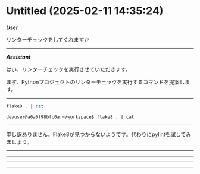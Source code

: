 <!-- Generated by SpecStory -->

# Untitled (2025-02-11 14:35:24)

_**User**_

リンターチェックをしてくれますか

---

_**Assistant**_

はい、リンターチェックを実行させていただきます。

まず、Pythonプロジェクトのリンターチェックを実行するコマンドを提案します。

---

```bash
flake8 . | cat
```

```
devuser@a6a0f98bfc0a:~/workspace$ flake8 . | cat
```

---



申し訳ありません。Flake8が見つからないようです。代わりにpylintを試してみましょう。

---



---



---



---

